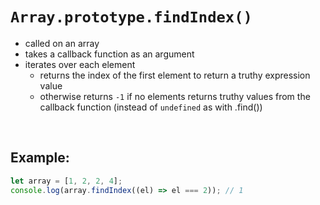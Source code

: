 # `Array.prototype.findIndex()`

- called on an array
- takes a callback function as an argument
- iterates over each element
  - returns the index of the first element to return a truthy expression value
  - otherwise returns `-1` if no elements returns truthy values from the callback function (instead of `undefined` as with .find())

<br>

## Example:

```JavaScript
let array = [1, 2, 2, 4];
console.log(array.findIndex((el) => el === 2)); // 1
```